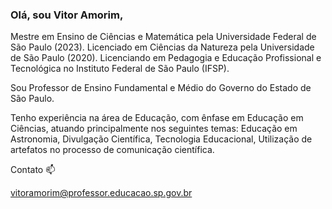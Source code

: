 ### Olá, sou **Vitor Amorim**,

Mestre em Ensino de Ciências e Matemática pela Universidade Federal de São Paulo (2023). 
Licenciado em Ciências da Natureza pela Universidade de São Paulo (2020). 
Licenciando em Pedagogia e Educação Profissional e Tecnológica no Instituto Federal de São Paulo (IFSP). 

Sou Professor de Ensino Fundamental e Médio do Governo do Estado de São Paulo.

Tenho experiência na área de Educação, com ênfase em Educação em Ciências, atuando principalmente nos seguintes temas: Educação em Astronomia, Divulgação Científica, Tecnologia Educacional, Utilização de artefatos no processo de comunicação científica.

Contato 📫

vitoramorim@professor.educacao.sp.gov.br

<!--
**profvamorim/profvamorim** is a ✨ _special_ ✨ repository because its `README.md` (this file) appears on your GitHub profile.

Here are some ideas to get you started:

- 🔭 I’m currently working on ...
- 🌱 I’m currently learning ...
- 👯 I’m looking to collaborate on ...
- 🤔 I’m looking for help with ...
- 💬 Ask me about ...
- 📫 How to reach me: ...
- 😄 Pronouns: ...
- ⚡ Fun fact: ...
-->
